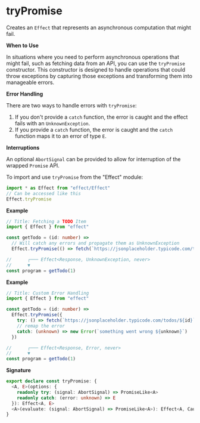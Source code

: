 # tryPromise

Creates an `Effect` that represents an asynchronous computation that might
fail.

**When to Use**

In situations where you need to perform asynchronous operations that might
fail, such as fetching data from an API, you can use the `tryPromise`
constructor. This constructor is designed to handle operations that could
throw exceptions by capturing those exceptions and transforming them into
manageable errors.

**Error Handling**

There are two ways to handle errors with `tryPromise`:

1. If you don't provide a `catch` function, the error is caught and the
   effect fails with an `UnknownException`.
2. If you provide a `catch` function, the error is caught and the `catch`
   function maps it to an error of type `E`.

**Interruptions**

An optional `AbortSignal` can be provided to allow for interruption of the
wrapped `Promise` API.

To import and use `tryPromise` from the "Effect" module:

```ts
import * as Effect from "effect/Effect"
// Can be accessed like this
Effect.tryPromise
```

**Example**

```ts
// Title: Fetching a TODO Item
import { Effect } from "effect"

const getTodo = (id: number) =>
  // Will catch any errors and propagate them as UnknownException
  Effect.tryPromise(() => fetch(`https://jsonplaceholder.typicode.com/todos/${id}`))

//      ┌─── Effect<Response, UnknownException, never>
//      ▼
const program = getTodo(1)
```

**Example**

```ts
// Title: Custom Error Handling
import { Effect } from "effect"

const getTodo = (id: number) =>
  Effect.tryPromise({
    try: () => fetch(`https://jsonplaceholder.typicode.com/todos/${id}`),
    // remap the error
    catch: (unknown) => new Error(`something went wrong ${unknown}`)
  })

//      ┌─── Effect<Response, Error, never>
//      ▼
const program = getTodo(1)
```

**Signature**

```ts
export declare const tryPromise: {
  <A, E>(options: {
    readonly try: (signal: AbortSignal) => PromiseLike<A>
    readonly catch: (error: unknown) => E
  }): Effect<A, E>
  <A>(evaluate: (signal: AbortSignal) => PromiseLike<A>): Effect<A, Cause.UnknownException>
}
```
